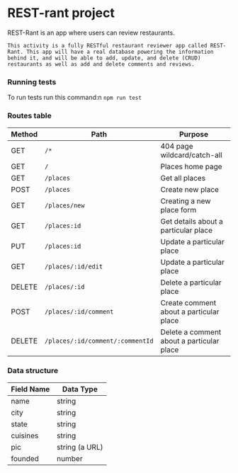 # REST-rant project

REST-Rant is an app where users can review restaurants.

`This activity is a fully RESTful restaurant reviewer app called REST-Rant. This app will have a real database powering the information behind it, and will be able to add, update, and delete (CRUD) restaurants as well as add and delete comments and reviews.`

### Running tests

To run tests run this command:n `npm run test`

### Routes table

| Method | Path                             | Purpose                                   |
| ------ | -------------------------------- | ----------------------------------------- |
| GET    | `/*`                             | 404 page wildcard/catch-all               |
| GET    | `/`                              | Places home page                          |
| GET    | `/places`                        | Get all places                            |
| POST   | `/places`                        | Create new place                          |
| GET    | `/places/new`                    | Creating a new place form                 |
| GET    | `/places:id`                     | Get details about a particular place      |
| PUT    | `/places:id`                     | Update a particular place                 |
| GET    | `/places/:id/edit`               | Update a particular place                 |
| DELETE | `/places/:id`                    | Delete a particular place                 |
| POST   | `/places/:id/comment`            | Create comment about a particular place   |
| DELETE | `/places/:id/comment/:commentId` | Delete a comment about a particular place |

### Data structure

| Field Name | Data Type      |
| ---------- | -------------- |
| name       | string         |
| city       | string         |
| state      | string         |
| cuisines   | string         |
| pic        | string (a URL) |
| founded    | number         |
